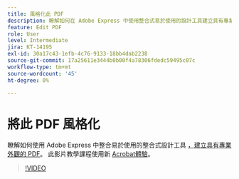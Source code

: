 ```yaml
---
title: 風格化此 PDF
description: 瞭解如何在 Adobe Express 中使用整合式易於使用的設計工具建立具有專業外觀的 PDF
feature: Edit PDF
role: User
level: Intermediate
jira: KT-14195
exl-id: 30a17c43-1efb-4c76-9133-18bb4dab2238
source-git-commit: 17a25611e3444b0b00f4a78306fdedc59495c07c
workflow-type: tm+mt
source-wordcount: '45'
ht-degree: 0%

---
```


# 將此 PDF 風格化

瞭解如何使用 Adobe Express 中整合易於使用的整合式設計工具 [，建立具有專業外觀的 PDF](https://express.adobe.com)。 此影片教學課程使用新 [Acrobat體驗](new-workspace.md)。

>[!VIDEO](https://video.tv.adobe.com/v/3425137?enablevpops&quality=12&learn=on&hidetitle=true)
